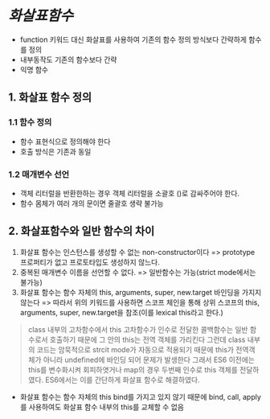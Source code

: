 # ***화살표함수***
- function 키워드 대신 화살표를 사용하여 기존의 함수 정의 방식보다 간략하게 함수를 정의
- 내부동작도 기존의 함수보다 간략
- 익명 함수

## 1. 화살표 함수 정의
### 1.1 함수 정의
- 함수 표현식으로 정의해야 한다
- 호출 방식은 기존과 동일

### 1.2 매개변수 선언
- 객체 리터럴을 반환한하는 경우 객체 리터럴을 소괄호 ()로 감싸주어야 한다.
- 함수 몸체가 여러 개의 문이면 줄괄호 생략 불가능


## 2. 화살표함수와 일반 함수의 차이
1. 화살표 함수는 인스턴스를 생성할 수 없는 non-constructor이다 => prototype 프로퍼티가 없고 프로토타입도 생성하지 않느다.
2. 중복된 매개변수 이름을 선언할 수 없다.
=> 일반함수는 가능(strict mode에서는 불가능)
3. 화살표 함수는 함수 자체의 this, arguments, super, new.target 바인딩을 가지지 않는다
=> 따라서 위의 키워드를 사용하면 스코프 체인을 통해 상위 스코프의 this, arguments, super, new.target을 참조(이를 lexical this라고 한다.)

> class 내부의 고차함수에서 this
> 고차함수가 인수로 전달한 콜백함수는 일반 함수로서 호출하기 때문에 그 안의 this는 전역 객체를 가리킨다
> 그런데 class 내부의 코드는 암묵적으로 strcit mode가 자동으로 적용되기 때문에 this가 전역객체가 아니라 undefined에 바인딩 되어 문제가 발생한다
> 그래서 ES6 이전에는 this를 변수화시켜 회피하엿거나 map의 경우 두번째 인수로 this 객체를 전달하였다.
> ES6에서는 이를 간단하게 화살표 함수로 해결하였다.
- 화살표 함수는 함수 자체의 this bind를 가지고 있지 않기 때문에 bind, call, apply를 사용하여도 화살표 함수 내부의 this를 교체할 수 없음